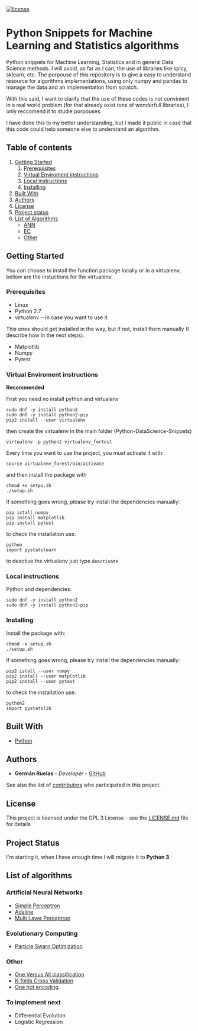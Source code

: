 [![license](https://img.shields.io/badge/licence-GPL--3-blue.svg)](https://github.com/lgruelas/Python-DataScience-Snippets/blob/master/LICENSE)

# Python Snippets for Machine Learning and Statistics algorithms

Python snippets for Machine Learning, Statistics and in general Data Science methods. I will avoid, as far as I can, the use of libraries like spicy, sklearn, etc. The porpouse of this repository is to give a easy to understand resource for algorithms implementations, using only numpy and pandas to manage the data and an implementation from scratch.

With this said, I want to clarify that the use of these codes is not convinient in a real world problem (for that already exist tons of wonderfull libraries), I only reccomend it to studie porpouses.

I have done this to my better understanding, but I made it public in case that this code could help someone else to understand an algorithm.

## Table of contents

1. [Getting Started](#Getting-Started)
    1. [Prerequisites](#prerequisites)
    2. [Virtual Enviroment instructions](#virtual-enviroment-instructions)
    3. [Local instructions](#local-instructions)
    4. [Installing](#installing)
2. [Built With](#built-with)
3. [Authors](#authors)
4. [License](#license)
5. [Project status](#project-status)
6. [List of Algorithms](#list-of-algorithms)
    * [ANN](#artificial-neural-networks)
    * [EC](#evolutionary-computing)
    * [Other](#other)

## Getting Started

You can choose to install the function package locally or in a virtualenv, bellow are the instuctions for the virtualenv.

### Prerequisites

* Linux
* Python 2.7
* virtualenv --In case you want to use it

This ones should get installed in the way, but if not, install them manually (I describe how in the next steps).

* Matplotlib
* Numpy
* Pytest

### Virtual Enviroment instructions

__Recommended__

First you need no install python and virtualenv

```
sudo dnf -y install python2
sudo dnf -y install python2-pip
pip2 install --user virtualenv
```

then create the virtualenv in the main folder (Python-DataScience-Snippets)

```
virtualenv -p python2 virtualenv_fortest
```

Every time you want to use the project, you must activate it with:

```
source virtualenv_forest/bin/activate
```

and then install the package with
```
chmod +x setpu.sh
./setup.sh
```

If something goes wrong, please try install the dependencies manually:

```
pip istall numpy
pip install matplotlib
pip install pytest
```

to check the installation use:
```
python
import pystatslearn
```

to deactive the virtualenv just type `deactivate`

### Local instructions

Python and dependencies:
```
sudo dnf -y install python2
sudo dnf -y install python2-pip
```

### Installing
Install the package with:
```
chmod -x setup.sh
./setup.sh
```

If something goes wrong, please try install the dependencies manually:

```
pip2 istall --user numpy
pip2 install --user matplotlib
pip2 install --user pytest
```

to check the installation use:
```
python2
import pystatslib
```

## Built With

* [Python](https://www.python.org/downloads/)


## Authors

* **Germán Ruelas** - *Developer* - [GitHub](https://github.com/lgruelas)

See also the list of [contributors](https://github.com/your/project/contributors) who participated in this project.

## License

This project is licensed under the GPL 3 License - see the [LICENSE.md](LICENSE.md) file for details

## Project Status

I'm starting it, when I have enough time I will migrate it to __Python 3__.

## List of algorithms

### Artificial Neural Networks
* [Simple Perceptron](https://github.com/lgruelas/Python-DataScience-Snippets/tree/master/ANN/Perceptron)
* [Adaline](https://github.com/lgruelas/Python-DataScience-Snippets/tree/master/ANN/Adaline)
* [Multi Layer Perceptron](https://github.com/lgruelas/Python-DataScience-Snippets/tree/master/ANN/MLP)

### Evolutionary Computing
* [Particle Swarn Optimization](https://github.com/lgruelas/Python-DataScience-Snippets/tree/master/EC/PSO)

### Other
* [One Versus All classification](https://github.com/lgruelas/Python-DataScience-Snippets/tree/master/ANN/Perceptron)
* [K-folds Cross Validation](https://github.com/lgruelas/Python-DataScience-Snippets/tree/master/ANN/Adaline)
* [One hot encoding](https://github.com/lgruelas/Python-DataScience-Snippets/tree/master/ANN/MLP)

### To implement next
* Differential Evolution
* Logistic Regression
